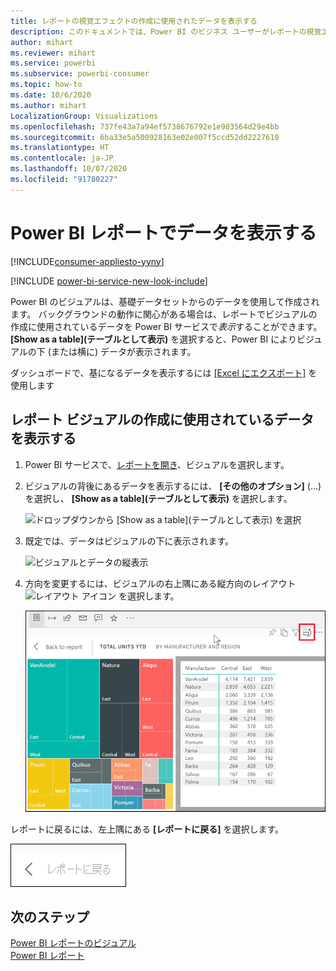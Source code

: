 ```yaml
---
title: レポートの視覚エフェクトの作成に使用されたデータを表示する
description: このドキュメントでは、Power BI のビジネス ユーザーがレポートの視覚エフェクトの作成に使用されたデータを "表示" する方法について説明します。
author: mihart
ms.reviewer: mihart
ms.service: powerbi
ms.subservice: powerbi-consumer
ms.topic: how-to
ms.date: 10/6/2020
ms.author: mihart
LocalizationGroup: Visualizations
ms.openlocfilehash: 737fe43a7a94ef5738676792e1e903564d29e4bb
ms.sourcegitcommit: 6ba33e5a500928163e02e007f5ccd52dd2227610
ms.translationtype: HT
ms.contentlocale: ja-JP
ms.lasthandoff: 10/07/2020
ms.locfileid: "91780227"
---
```

# <a name="show-data-with-power-bi-reports"></a>Power BI レポートでデータを表示する

[!INCLUDE[consumer-appliesto-yyny](../includes/consumer-appliesto-yyny.md)]

[!INCLUDE [power-bi-service-new-look-include](../includes/power-bi-service-new-look-include.md)]

Power BI のビジュアルは、基礎データセットからのデータを使用して作成されます。 バックグラウンドの動作に関心がある場合は、レポートでビジュアルの作成に使用されているデータを Power BI サービスで*表示*することができます。 **[Show as a table]\(テーブルとして表示\)** を選択すると、Power BI によりビジュアルの下 (または横に) データが表示されます。

ダッシュボードで、基になるデータを表示するには [[Excel にエクスポート]](end-user-export.md) を使用します

## <a name="show-the-data-being-used-to-create-a-report-visual"></a>レポート ビジュアルの作成に使用されているデータを表示する
1. Power BI サービスで、[レポートを開き](end-user-report-open.md)、ビジュアルを選択します。  
2. ビジュアルの背後にあるデータを表示するには、 **[その他のオプション]** (...) を選択し、 **[Show as a table]\(テーブルとして表示\)** を選択します。
   
   ![ドロップダウンから [Show as a table]\(テーブルとして表示\) を選択](./media/end-user-show-data/power-bi-show-data-vertical.png)
3. 既定では、データはビジュアルの下に表示されます。
   
   ![ビジュアルとデータの縦表示](./media/end-user-show-data/power-bi-show-data-table.png)

4. 方向を変更するには、ビジュアルの右上隅にある縦方向のレイアウト ![レイアウト アイコン](media/end-user-show-data/power-bi-vertical-icon-new.png) を選択します。
   
   ![ビジュアルとデータの横表示](./media/end-user-show-data/power-bi-show-horizontal.png)

レポートに戻るには、左上隅にある **[レポートに戻る]** を選択します。 

   ![レポートに戻るためのリンクを示すスクリーンショット。](./media/end-user-show-data/power-bi-back.png)

## <a name="next-steps"></a>次のステップ
[Power BI レポートのビジュアル](../visuals/power-bi-report-visualizations.md)    
[Power BI レポート](end-user-reports.md)    
